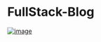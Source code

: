 # FullStack-Blog
[![image](https://github.com/user-attachments/assets/1f218085-883e-4ec4-b15e-1b7b0f7eab62)](https://docs.google.com/drawings/d/1zROz5TgqlxTYyUZmYpfboMwyyuLxX3HV0jR6tkByKzw/edit?usp=sharing)
